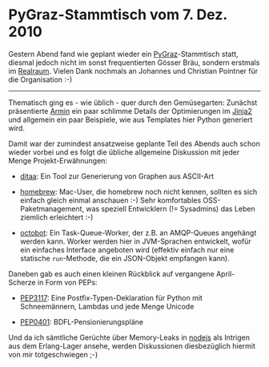 # PyGraz-Stammtisch vom 7. Dez. 2010

Gestern Abend fand wie geplant wieder ein [PyGraz][]-Stammtisch statt, diesmal
jedoch nicht im sonst frequentierten Gösser Bräu, sondern erstmals im
[Realraum][]. Vielen Dank nochmals an Johannes und Christian Pointner für
die Organisation :-)

-----------------------------------

Thematisch ging es - wie üblich - quer durch den Gemüsegarten: Zunächst
präsentierte [Armin][] ein paar schlimme Details der Optimierungen im [Jinja2][] und
allgemein ein paar Beispiele, wie aus Templates hier Python generiert wird.

Damit war der zumindest ansatzweise geplante Teil des Abends auch schon wieder
vorbei und es folgt die übliche allgemeine Diskussion mit jeder Menge
Projekt-Erwähnungen:

* [ditaa][]: Ein Tool zur Generierung von Graphen aus ASCII-Art

* [homebrew][]: Mac-User, die homebrew noch nicht kennen, sollten es sich einfach
  gleich einmal anschauen :-) Sehr komfortables OSS-Paketmanagement, was
  speziell Entwicklern (!= Sysadmins) das Leben ziemlich erleichtert :-)

* [octobot][]: Ein Task-Queue-Worker, der z.B. an AMQP-Queues angehängt werden
  kann. Worker werden hier in JVM-Sprachen entwickelt, wofür ein einfaches
  Interface angeboten wird (effektiv einfach nur eine statische
  ``run``-Methode, die ein JSON-Objekt empfangen kann).

Daneben gab es auch einen kleinen Rückblick auf vergangene April-Scherze in
Form von PEPs:

* [PEP3117][]: Eine Postfix-Typen-Deklaration für Python mit Schneemännern,
  Lambdas und jede Menge Unicode

* [PEP0401][]: BDFL-Pensionierungspläne

Und da ich sämtliche Gerüchte über Memory-Leaks in [nodejs][] als Intrigen aus
dem Erlang-Lager ansehe, werden Diskussionen diesbezüglich hiermit von mir
totgeschwiegen ;-)

[ditaa]: http://ditaa.sourceforge.net/
[homebrew]: https://github.com/mxcl/homebrew
[octobot]: http://octobot.taco.cat/
[armin]: http://twitter.com/mitsuhiko
[realraum]: http://realraum.at
[Johannes]: https://github.com/thet
[Jinja2]: http://jinja.pocoo.org/
[pep3117]: http://www.python.org/dev/peps/pep-3117/
[pep0401]: http://www.python.org/dev/peps/pep-0401/
[nodejs]: http://nodejs.org
[erlang]: http://www.erlang.org
[pygraz]: http://pygraz.org
